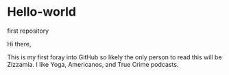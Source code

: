 # Hello-world
first repository

Hi there,

This is my first foray into GitHub so likely the only person to read this will be Zizzamia. I like Yoga, Americanos, and True Crime podcasts. 
